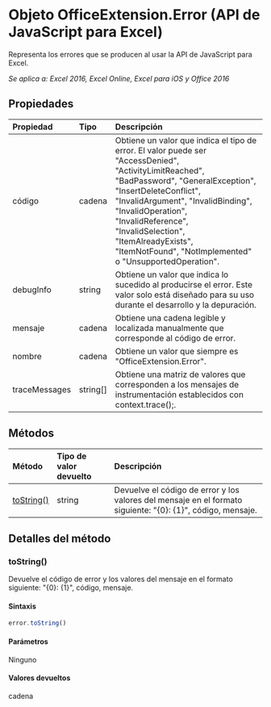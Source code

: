# Objeto OfficeExtension.Error (API de JavaScript para Excel)

Representa los errores que se producen al usar la API de JavaScript para Excel.

_Se aplica a: Excel 2016, Excel Online, Excel para iOS y Office 2016_

## Propiedades
| Propiedad     | Tipo   |Descripción
|:---------------|:--------|:----------|
|código|cadena|Obtiene un valor que indica el tipo de error. El valor puede ser "AccessDenied", "ActivityLimitReached", "BadPassword", "GeneralException", "InsertDeleteConflict", "InvalidArgument", "InvalidBinding", "InvalidOperation", "InvalidReference", "InvalidSelection", "ItemAlreadyExists", "ItemNotFound", "NotImplemented" o "UnsupportedOperation". |
|debugInfo|string|Obtiene un valor que indica lo sucedido al producirse el error. Este valor solo está diseñado para su uso durante el desarrollo y la depuración.  |
|mensaje |cadena| Obtiene una cadena legible y localizada manualmente que corresponde al código de error.|
|nombre |cadena| Obtiene un valor que siempre es "OfficeExtension.Error". |
|traceMessages |string[]| Obtiene una matriz de valores que corresponden a los mensajes de instrumentación establecidos con context.trace();. |

## Métodos

| Método           | Tipo de valor devuelto    |Descripción|
|:---------------|:--------|:----------|
|[toString()](#tostring)|string|Devuelve el código de error y los valores del mensaje en el formato siguiente: "{0}: {1}", código, mensaje.|

## Detalles del método

### toString()
Devuelve el código de error y los valores del mensaje en el formato siguiente: "{0}: {1}", código, mensaje.

#### Sintaxis
```js
error.toString()
```

#### Parámetros
Ninguno

#### Valores devueltos
cadena
